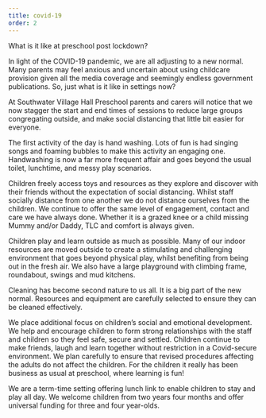 ```yaml
---
title: covid-19
order: 2
---
```


What is it like at preschool post lockdown?

In light of the COVID-19 pandemic, we are all adjusting to a new normal. Many parents may feel anxious and uncertain about using childcare provision given all the media coverage and seemingly endless government publications. So, just what is it like in settings now?

At Southwater Village Hall Preschool parents and carers will notice that we now stagger the start and end times of sessions to reduce large groups congregating outside, and make social distancing that little bit easier for everyone.

The first activity of the day is hand washing. Lots of fun is had singing songs and foaming bubbles to make this activity an engaging one. Handwashing is now a far more frequent affair and goes beyond the usual toilet, lunchtime, and messy play scenarios.

Children freely access toys and resources as they explore and discover with their friends without the expectation of social distancing. Whilst staff socially distance from one another we do not distance ourselves from the children. We continue to offer the same level of engagement, contact and care we have always done. Whether it is a grazed knee or a child missing Mummy and/or Daddy, TLC and comfort is always given.

Children play and learn outside as much as possible. Many of our indoor resources are moved outside to create a stimulating and challenging environment that goes beyond physical play, whilst benefiting from being out in the fresh air. We also have a large playground with climbing frame, roundabout, swings and mud kitchens.

Cleaning has become second nature to us all. It is a big part of the new normal. Resources and equipment are carefully selected to ensure they can be cleaned effectively.

We place additional focus on children’s social and emotional development. We help and encourage children to form strong relationships with the staff and children so they feel safe, secure and settled. Children continue to make friends, laugh and learn together without restriction in a Covid-secure environment. We plan carefully to ensure that revised procedures affecting the adults do not affect the children. For the children it really has been business as usual at preschool, where learning is fun!

We are a term-time setting offering lunch link to enable children to stay and play all day. We welcome children from two years four months and offer universal funding for three and four year-olds.
